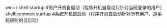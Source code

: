 win+r
shell:startup #用户开机自启动（程序开机自启动只针对当前登录的用户）
shell:common startup #系统开机自启动（程序开机自启动针对所有用户，是系统级别的自启动）